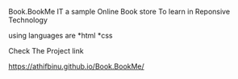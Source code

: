 Book.BookMe
IT a sample Online Book store To learn in Reponsive Technology

using languages are
*html *css

 Check The Project link

https://athifbinu.github.io/Book.BookMe/
